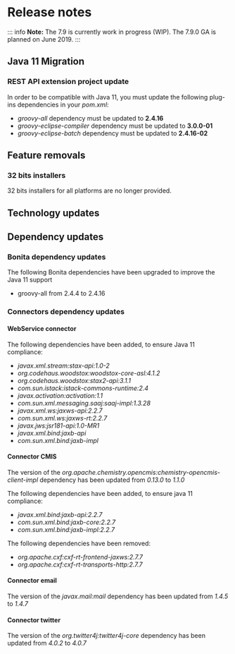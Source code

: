 # Release notes

::: info
**Note:** The 7.9 is currently work in progress (WIP). The 7.9.0 GA is planned on June 2019.
:::

## Java 11 Migration

<a id="rest-api-extension-update"/>

### REST API extension project update
In order to be compatible with Java 11, you must update the following plug-ins dependencies in your _pom.xml_:
* _groovy-all_ dependency must be updated to **2.4.16**
* _groovy-eclipse-compiler_ dependency must be updated to **3.0.0-01**
* _groovy-eclipse-batch_ dependency must be updated to **2.4.16-02**  


## Feature removals

<a id="32bits-installers"/>

### 32 bits installers
32 bits installers for all platforms are no longer provided.


## Technology updates


<a id="other-dependencies"/>

## Dependency updates

### Bonita dependency updates

<a id="java-11-lib-update"/>

The following Bonita dependencies have been upgraded to improve the Java 11 support
* groovy-all from 2.4.4 to 2.4.16

### Connectors dependency updates

<a id="connector-dependency-updates"/>

#### WebService connector

The following dependencies have been added, to ensure Java 11 compliance:

 - _javax.xml.stream:stax-api:1.0-2_
 - _org.codehaus.woodstox:woodstox-core-asl:4.1.2_
 - _org.codehaus.woodstox:stax2-api:3.1.1_
 - _com.sun.istack:istack-commons-runtime:2.4_
 - _javax.activation:activation:1.1_
 - _com.sun.xml.messaging.saaj:saaj-impl:1.3.28_
 - _javax.xml.ws:jaxws-api:2.2.7_
 - _com.sun.xml.ws:jaxws-rt:2.2.7_
 - _javax.jws:jsr181-api:1.0-MR1_
 - _javax.xml.bind:jaxb-api_
 - _com.sun.xml.bind:jaxb-impl_

#### Connector CMIS

The version of the _org.apache.chemistry.opencmis:chemistry-opencmis-client-impl_ dependency has been updated from _0.13.0_ to _1.1.0_

The following dependencies have been added, to ensure java 11 compliance:

- _javax.xml.bind:jaxb-api:2.2.7_
- _com.sun.xml.bind:jaxb-core:2.2.7_
- _com.sun.xml.bind:jaxb-impl:2.2.7_

The following dependencies have been removed: 

- _org.apache.cxf:cxf-rt-frontend-jaxws:2.7.7_
- _org.apache.cxf:cxf-rt-transports-http:2.7.7_

#### Connector email

The version of the _javax.mail:mail_ dependency has been updated from _1.4.5_ to _1.4.7_

#### Connector twitter

The version of the _org.twitter4j:twitter4j-core_ dependency has been updated from _4.0.2_ to _4.0.7_
